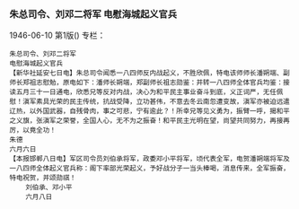 ### 朱总司令、刘邓二将军  电慰海城起义官兵

1946-06-10
第1版()
专栏：

    朱总司令、刘邓二将军
    电慰海城起义官兵
    【新华社延安七日电】朱总司令闻悉一八四师反内战起义，不胜欣佩，特电该师师长潘朔端、副师长郑祖志慰勉，原电如下：潘师长朔端，郑副师长祖志勋鉴：并转一八四师全体官兵均鉴：接读五月三十一日通电，欣悉兄等反对内战，决心为和平民主事业奋斗到底，义正词严，无任佩慰！滇军素具光荣的民主传统，抗战受降，立功甚伟，不意去冬云南忽遭变故，滇军亦被迫远遣辽热，以外国武器，自残骨肉，事之可悲，宁有逾此？！所幸兄等见义勇为，振臂一呼，揭和平之义旗，张滇军之荣誉，全国人心，无不为之振奋！和平民主光明在望，尚望共同努力，再接再厉，以竟全功！
    朱德
    六月六日
    【本报邯郸八日电】军区司令员刘伯承将军，政委邓小平将军，顷代表全军，电贺潘朔端将军及一八四师全体起义官兵称：阁下率部光荣起义，予好战分子一当头棒喝，消息传来，全军振奋，特电祝贺，并颂勋祺！
        刘伯承、邓小平
        六月八日
